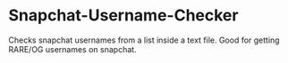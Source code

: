 # Snapchat-Username-Checker
Checks snapchat usernames from a list inside a text file. Good for getting RARE/OG usernames on snapchat.
